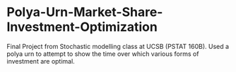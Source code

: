 # Polya-Urn-Market-Share-Investment-Optimization
Final Project from Stochastic modelling class at UCSB (PSTAT 160B). Used a polya urn to attempt to show the time over which various forms of investment are optimal.  
